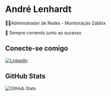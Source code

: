 # André Lenhardt  

👩‍💻Administrador de Redes - Monitoração Zabbix

🚀 Sempre correndo junto ao sucesso

## Conecte-se comigo
[![LinkedIn](https://img.shields.io/badge/LinkedIn-f8f8f2?style=for-the-badge&logo=linkedin&logoColor=0E76A8)](https://www.linkedin.com/in/andre-lenhardt-132a3624/)


## GitHub Stats

![GitHub Stats](https://github-readme-stats.vercel.app/api?username=andrelenha&show_icons=true&hide=contribs,prs&cache_seconds=86400&theme=dracula)
